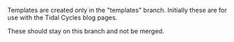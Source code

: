 Templates are created only in the "templates" branch. 
Initially these are for use with the Tidal Cycles blog pages. 

These should stay on this branch and not be merged. 
